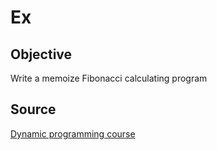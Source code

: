 # Ex

## Objective

Write a memoize Fibonacci calculating program

## Source

[Dynamic programming course](https://www.youtube.com/watch?v=oBt53YbR9Kk&t=2321s)

